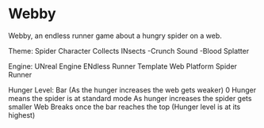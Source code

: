 # Webby
Webby, an endless runner game about a hungry spider on a web.

Theme:
Spider Character
Collects INsects
    -Crunch Sound
    -Blood Splatter

Engine: UNreal Engine
ENdless Runner Template
Web Platform
Spider Runner

Hunger Level:
Bar (As the hunger increases the web gets weaker) 0 Hunger means the spider is at standard mode
As hunger increases the spider gets smaller
Web Breaks once the bar reaches the top (Hunger level is at its highest)
